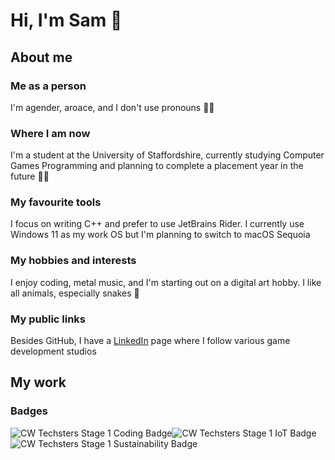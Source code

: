 # Hi, I'm Sam 👋

## About me

### Me as a person
I'm agender, aroace, and I don't use pronouns 🏳️‍🌈

### Where I am now
I'm a student at the University of Staffordshire, currently studying Computer Games Programming and planning to complete a placement year in the future 🧑‍💻

### My favourite tools
I focus on writing C++ and prefer to use JetBrains Rider. I currently use Windows 11 as my work OS but I'm planning to switch to macOS Sequoia

### My hobbies and interests
I enjoy coding, metal music, and I'm starting out on a digital art hobby. I like all animals, especially snakes 🐍

### My public links
Besides GitHub, I have a [LinkedIn](www.linkedin.com/in/samson-hart-b69828226) page where I follow various game development studios

## My work

### Badges
![CW Techsters Stage 1 Coding Badge](https://github.com/tofuprogrammer/tofuprogrammer/blob/fab216da232420d4a575aeee64e3ed5696eb0f67/Credly%20badges/CW%20Techsters/Stage%201/cw-techsters-programme-participant-stage-1-explore-coding.png "Coding Badge")![CW Techsters Stage 1 IoT Badge](https://github.com/tofuprogrammer/tofuprogrammer/blob/cd7893bf751e5dc48f9ae9bb4958fdfe4863ca29/Credly%20badges/CW%20Techsters/Stage%201/cw-techsters-programme-participant-stage-1-explore-iot-internet-of-things.png "IoT Badge")![CW Techsters Stage 1 Sustainability Badge](https://github.com/tofuprogrammer/tofuprogrammer/blob/cd7893bf751e5dc48f9ae9bb4958fdfe4863ca29/Credly%20badges/CW%20Techsters/Stage%201/cw-techsters-programme-participant-stage-1-explore-sustainability.png "Sustainability Badge")
